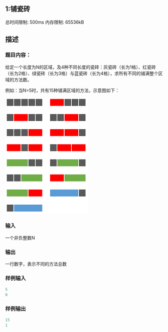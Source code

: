 ## 1:铺瓷砖
总时间限制: 500ms 内存限制: 65536kB
## 描述
### 题目内容：

给定一个长度为N的区域，及4种不同长度的瓷砖：灰瓷砖（长为1格）、红瓷砖（长为2格）、绿瓷砖（长为3格）与蓝瓷砖（长为4格），求所有不同的铺满整个区域的方法数。

例如：当N=5时，共有15种铺满区域的方法，示意图如下：

![img.png](img.png)


### 输入
一个非负整数N
### 输出
一行数字，表示不同的方法总数
### 样例输入
```python
5
0
```
### 样例输出
```python
15
1
```

